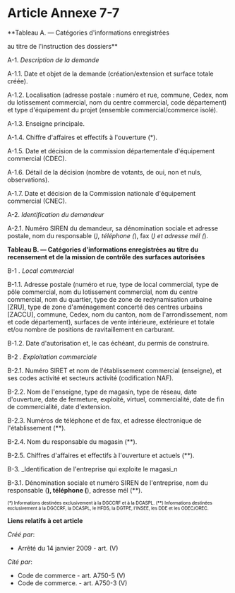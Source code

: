 # Article Annexe 7-7

**Tableau A. ― Catégories d'informations enregistrées

au titre de l'instruction des dossiers**

A-1. 
  _Description de la demande_

A-1.1. Date et objet de la demande (création/extension et surface totale créée).

A-1.2. Localisation (adresse postale : numéro et rue, commune, Cedex, nom du lotissement commercial, nom du centre
commercial, code département) et type d'équipement du projet (ensemble commercial/commerce isolé).

A-1.3. Enseigne principale.

A-1.4. Chiffre d'affaires et effectifs à l'ouverture (*).

A-1.5. Date et décision de la commission départementale d'équipement commercial (CDEC).

A-1.6. Détail de la décision (nombre de votants, de oui, non et nuls, observations).

A-1.7. Date et décision de la Commission nationale d'équipement commercial (CNEC).

A-2. 
  _Identification du demandeur_

A-2.1. Numéro SIREN du demandeur, sa dénomination sociale et adresse postale, nom du responsable (*), téléphone (*), fax (*)
et adresse mél (*).

**Tableau B. ― Catégories d'informations enregistrées au titre du recensement et de la mission de contrôle des surfaces
autorisées**

B-1
  _. Local commercial_

B-1.1. Adresse postale (numéro et rue, type de local commercial, type de pôle commercial, nom du lotissement commercial, nom
du centre commercial, nom du quartier, type de zone de redynamisation urbaine [ZRU], type de zone d'aménagement concerté des
centres urbains [ZACCU], commune, Cedex, nom du canton, nom de l'arrondissement, nom et code département), surfaces de vente
intérieure, extérieure et totale et/ou nombre de positions de ravitaillement en carburant.

B-1.2. Date d'autorisation et, le cas échéant, du permis de construire.

B-2
  _. Exploitation commerciale_

B-2.1. Numéro SIRET et nom de l'établissement commercial (enseigne), et ses codes activité et secteurs activité (codification
NAF).

B-2.2. Nom de l'enseigne, type de magasin, type de réseau, date d'ouverture, date de fermeture, exploité, virtuel,
commercialité, date de fin de commercialité, date d'extension.

B-2.3. Numéros de téléphone et de fax, et adresse électronique de l'établissement (**).

B-2.4. Nom du responsable du magasin (**).

B-2.5. Chiffres d'affaires et effectifs à l'ouverture et actuels (**).

B-3. 
  _Identification de l'entreprise qui exploite le magasi_n

B-3.1. Dénomination sociale et numéro SIREN de l'entreprise, nom du responsable (**), téléphone (**), adresse mél (**).

<font color="#000000" size="1"> (*) Informations destinées exclusivement à la DGCCRF et à la DCASPL.  (**) Informations
destinées exclusivement à la DGCCRF, la DCASPL, le HFDS, la DGTPE, l'INSEE, les DDE et les ODEC/OREC.</font>

**Liens relatifs à cet article**

_Créé par_:

  - Arrêté du 14 janvier 2009 - art. (V)

_Cité par_:

  - Code de commerce - art. A750-5 (V)
  - Code de commerce. - art. A750-3 (V)
